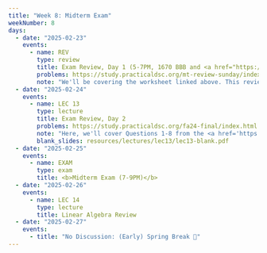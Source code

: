 ```yaml
---
title: "Week 8: Midterm Exam"
weekNumber: 8
days:
  - date: "2025-02-23"
    events:
      - name: REV
        type: review
        title: Exam Review, Day 1 (5-7PM, 1670 BBB and <a href="https://umich.zoom.us/j/95923283134">Zoom</a>)
        problems: https://study.practicaldsc.org/mt-review-sunday/index.html
        note: "We'll be covering the worksheet linked above. This review will be recorded."
  - date: "2025-02-24"
    events:
      - name: LEC 13
        type: lecture
        title: Exam Review, Day 2
        problems: https://study.practicaldsc.org/fa24-final/index.html
        note: "Here, we'll cover Questions 1-8 from the <a href='https://study.practicaldsc.org/fa24-final'>Fall 2024 Final</a>. If you plan on coming, attempt the problems in advance, but try not to look at the solutions!"
        blank_slides: resources/lectures/lec13/lec13-blank.pdf
  - date: "2025-02-25"
    events:
      - name: EXAM
        type: exam
        title: <b>Midterm Exam (7-9PM)</b>
  - date: "2025-02-26"
    events:
      - name: LEC 14
        type: lecture
        title: Linear Algebra Review
  - date: "2025-02-27"
    events:
      - title: "No Discussion: (Early) Spring Break 🌸"
---
```

